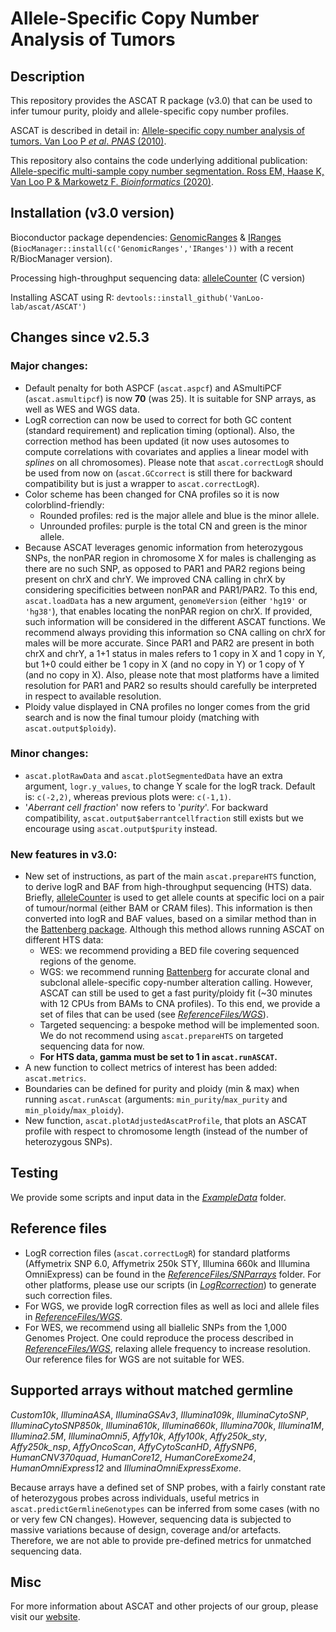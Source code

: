 # Allele-Specific Copy Number Analysis of Tumors

## Description

This repository provides the ASCAT R package (v3.0) that can be used to infer tumour purity, ploidy and allele-specific copy number profiles.

ASCAT is described in detail in: [Allele-specific copy number analysis of tumors. Van Loo P *et al*. *PNAS* (2010)](http://www.ncbi.nlm.nih.gov/pubmed/20837533).

This repository also contains the code underlying additional publication:
[Allele-specific multi-sample copy number segmentation. Ross EM, Haase K, Van Loo P & Markowetz F. *Bioinformatics* (2020)](https://pubmed.ncbi.nlm.nih.gov/32449758).

## Installation (v3.0 version)
Bioconductor package dependencies: [GenomicRanges](https://bioconductor.org/packages/release/bioc/html/GenomicRanges.html) & [IRanges](https://bioconductor.org/packages/release/bioc/html/IRanges.html) (`BiocManager::install(c('GenomicRanges','IRanges'))` with a recent R/BiocManager version).

Processing high-throughput sequencing data: [alleleCounter](https://github.com/cancerit/alleleCount) (C version)

Installing ASCAT using R: `devtools::install_github('VanLoo-lab/ascat/ASCAT')`

## Changes since v2.5.3
### Major changes:
- Default penalty for both ASPCF (`ascat.aspcf`) and ASmultiPCF (`ascat.asmultipcf`) is now **70** (was 25). It is suitable for SNP arrays, as well as WES and WGS data.
- LogR correction can now be used to correct for both GC content (standard requirement) and replication timing (optional). Also, the correction method has been updated (it now uses autosomes to compute correlations with covariates and applies a linear model with *splines* on all chromosomes). Please note that `ascat.correctLogR` should be used from now on (`ascat.GCcorrect` is still there for backward compatibility but is just a wrapper to `ascat.correctLogR`).
- Color scheme has been changed for CNA profiles so it is now colorblind-friendly:
	- Rounded profiles: red is the major allele and blue is the minor allele.
	- Unrounded profiles: purple is the total CN and green is the minor allele.
- Because ASCAT leverages genomic information from heterozygous SNPs, the nonPAR region in chromosome X for males is challenging as there are no such SNP, as opposed to PAR1 and PAR2 regions being present on chrX and chrY. We improved CNA calling in chrX by considering specificities between nonPAR and PAR1/PAR2. To this end, `ascat.loadData` has a new argument, `genomeVersion` (either `'hg19'` or `'hg38'`), that enables locating the nonPAR region on chrX. If provided, such information will be considered in the different ASCAT functions. We recommend always providing this information so CNA calling on chrX for males will be more accurate. Since PAR1 and PAR2 are present in both chrX and chrY, a 1+1 status in males refers to 1 copy in X and 1 copy in Y, but 1+0 could either be 1 copy in X (and no copy in Y) or 1 copy of Y (and no copy in X). Also, please note that most platforms have a limited resolution for PAR1 and PAR2 so results should carefully be interpreted in respect to available resolution.
- Ploidy value displayed in CNA profiles no longer comes from the grid search and is now the final tumour ploidy (matching with `ascat.output$ploidy`).

### Minor changes:
- `ascat.plotRawData` and `ascat.plotSegmentedData` have an extra argument, `logr.y_values`, to change Y scale for the logR track. Default is: `c(-2,2)`, whereas previous plots were: `c(-1,1)`.
- '*Aberrant cell fraction*' now refers to '*purity*'. For backward compatibility, `ascat.output$aberrantcellfraction` still exists but we encourage using `ascat.output$purity` instead.

### New features in v3.0:
- New set of instructions, as part of the main `ascat.prepareHTS` function, to derive logR and BAF from high-throughput sequencing (HTS) data. Briefly, [alleleCounter](https://github.com/cancerit/alleleCount) is used to get allele counts at specific loci on a pair of tumour/normal (either BAM or CRAM files). This information is then converted into logR and BAF values, based on a similar method than in the [Battenberg package](https://github.com/Wedge-lab/battenberg). Although this method allows running ASCAT on different HTS data:
  - WES: we recommend providing a BED file covering sequenced regions of the genome.
  - WGS: we recommend running [Battenberg](https://github.com/Wedge-lab/battenberg) for accurate clonal and subclonal allele-specific copy-number alteration calling. However, ASCAT can still be used to get a fast purity/ploidy fit (~30 minutes with 12 CPUs from BAMs to CNA profiles). To this end, we provide a set of files that can be used (see *[ReferenceFiles/WGS](ReferenceFiles/WGS)*).
  - Targeted sequencing: a bespoke method will be implemented soon. We do not recommend using `ascat.prepareHTS` on targeted sequencing data for now.
  - **For HTS data, gamma must be set to 1 in `ascat.runASCAT`.**
- A new function to collect metrics of interest has been added: `ascat.metrics`.
- Boundaries can be defined for purity and ploidy (min & max) when running `ascat.runAscat` (arguments: `min_purity`/`max_purity` and `min_ploidy`/`max_ploidy`).
- New function, `ascat.plotAdjustedAscatProfile`, that plots an ASCAT profile with respect to chromosome length (instead of the number of heterozygous SNPs).

## Testing
We provide some scripts and input data in the *[ExampleData](ExampleData)* folder.

## Reference files
- LogR correction files (`ascat.correctLogR`) for standard platforms (Affymetrix SNP 6.0, Affymetrix 250k STY, Illumina 660k and Illumina OmniExpress) can be found in the *[ReferenceFiles/SNParrays](ReferenceFiles/SNParrays)* folder. For other platforms, please use our scripts (in *[LogRcorrection](LogRcorrection)*) to generate such correction files.
- For WGS, we provide logR correction files as well as loci and allele files in *[ReferenceFiles/WGS](ReferenceFiles/WGS)*.
- For WES, we recommend using all biallelic SNPs from the 1,000 Genomes Project. One could reproduce the process described in *[ReferenceFiles/WGS](ReferenceFiles/WGS)*, relaxing allele frequency to increase resolution. Our reference files for WGS are not suitable for WES.

## Supported arrays without matched germline
*Custom10k*, *IlluminaASA*, *IlluminaGSAv3*, *Illumina109k*, *IlluminaCytoSNP*, *IlluminaCytoSNP850k*, *Illumina610k*, *Illumina660k*, *Illumina700k*, *Illumina1M*, *Illumina2.5M*, *IlluminaOmni5*, *Affy10k*, *Affy100k*, *Affy250k_sty*, *Affy250k_nsp*, *AffyOncoScan*, *AffyCytoScanHD*, *AffySNP6*, *HumanCNV370quad*, *HumanCore12*, *HumanCoreExome24*, *HumanOmniExpress12* and *IlluminaOmniExpressExome*.

Because arrays have a defined set of SNP probes, with a fairly constant rate of heterozygous probes across individuals, useful metrics in `ascat.predictGermlineGenotypes` can be inferred from some cases (with no or very few CN changes). However, sequencing data is subjected to massive variations because of design, coverage and/or artefacts. Therefore, we are not able to provide pre-defined metrics for unmatched sequencing data.

## Misc
For more information about ASCAT and other projects of our group, please visit our [website](https://www.crick.ac.uk/research/a-z-researchers/researchers-v-y/peter-van-loo/software/).
